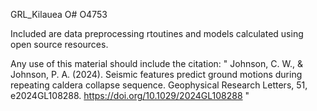GRL_Kilauea
O# O4753

Included are data preprocessing rtoutines and models calculated using open source resources. 

Any use of this material should include the citation:
" Johnson, C. W., & Johnson, P. A. (2024). Seismic features predict ground motions during repeating caldera collapse sequence. Geophysical Research Letters, 51, e2024GL108288. https://doi.org/10.1029/2024GL108288 "
